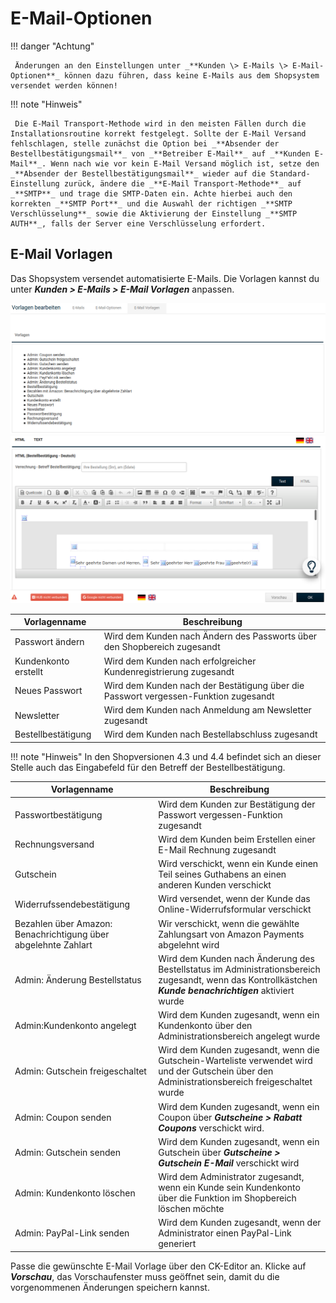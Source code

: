 # E-Mail-Optionen 

!!! danger "Achtung"

	 Änderungen an den Einstellungen unter _**Kunden \> E-Mails \> E-Mail-Optionen**_ können dazu führen, dass keine E-Mails aus dem Shopsystem versendet werden können!

!!! note "Hinweis" 

	 Die E-Mail Transport-Methode wird in den meisten Fällen durch die Installationsroutine korrekt festgelegt. Sollte der E-Mail Versand fehlschlagen, stelle zunächst die Option bei _**Absender der Bestellbestätigungsmail**_ von _**Betreiber E-Mail**_ auf _**Kunden E-Mail**_. Wenn nach wie vor kein E-Mail Versand möglich ist, setze den _**Absender der Bestellbestätigungsmail**_ wieder auf die Standard-Einstellung zurück, ändere die _**E-Mail Transport-Methode**_ auf _**SMTP**_ und trage die SMTP-Daten ein. Achte hierbei auch den korrekten _**SMTP Port**_ und die Auswahl der richtigen _**SMTP Verschlüsselung**_ sowie die Aktivierung der Einstellung _**SMTP AUTH**_, falls der Server eine Verschlüsselung erfordert.


## E-Mail Vorlagen

Das Shopsystem versendet automatisierte E-Mails. Die Vorlagen kannst du unter _**Kunden \> E-Mails \> E-Mail Vorlagen**_ anpassen.

![](../../Bilder/Konfiguration_EMailOptionen_EMailVorlagen_EMailVorlagen01.png "E-Mail Vorlagen")
![](../../Bilder/Konfiguration_EMailOptionen_EMailVorlagen_EMailVorlagen02.png)

|Vorlagenname|Beschreibung|
|------------|------------|
|Passwort ändern|Wird dem Kunden nach Ändern des Passworts über den Shopbereich zugesandt|
|Kundenkonto erstellt|Wird dem Kunden nach erfolgreicher Kundenregistrierung zugesandt|
|Neues Passwort|Wird dem Kunden nach der Bestätigung über die Passwort vergessen-Funktion zugesandt|
|Newsletter|Wird dem Kunden nach Anmeldung am Newsletter zugesandt|
|Bestellbestätigung|Wird dem Kunden nach Bestellabschluss zugesandt|

!!! note "Hinweis"
	 In den Shopversionen 4.3 und 4.4 befindet sich an dieser Stelle auch das Eingabefeld für den Betreff der Bestellbestätigung.

|Vorlagenname|Beschreibung|
|------------|------------|
|Passwortbestätigung|Wird dem Kunden zur Bestätigung der Passwort vergessen-Funktion zugesandt|
|Rechnungsversand|Wird dem Kunden beim Erstellen einer E-Mail Rechnung zugesandt|
|Gutschein|Wird verschickt, wenn ein Kunde einen Teil seines Guthabens an einen anderen Kunden verschickt|
|Widerrufssendebestätigung|Wird versendet, wenn der Kunde das Online-Widerrufsformular verschickt|
|Bezahlen über Amazon: Benachrichtigung über abgelehnte Zahlart|Wir verschickt, wenn die gewählte Zahlungsart von Amazon Payments abgelehnt wird|
|Admin: Änderung Bestellstatus|Wird dem Kunden nach Änderung des Bestellstatus im Administrationsbereich zugesandt, wenn das Kontrollkästchen _**Kunde benachrichtigen**_ aktiviert wurde|
|Admin:Kundenkonto angelegt|Wird dem Kunden zugesandt, wenn ein Kundenkonto über den Administrationsbereich angelegt wurde|
|Admin: Gutschein freigeschaltet|Wird dem Kunden zugesandt, wenn die Gutschein-Warteliste verwendet wird und der Gutschein über den Administrationsbereich freigeschaltet wurde|
|Admin: Coupon senden|Wird dem Kunden zugesandt, wenn ein Coupon über _**Gutscheine \> Rabatt Coupons**_ verschickt wird.|
|Admin: Gutschein senden|Wird dem Kunden zugesandt, wenn ein Gutschein über _**Gutscheine \> Gutschein E-Mail**_ verschickt wird|
|Admin: Kundenkonto löschen|Wird dem Administrator zugesandt, wenn ein Kunde sein Kundenkonto über die Funktion im Shopbereich löschen möchte|
|Admin: PayPal-Link senden|Wird dem Kunden zugesandt, wenn der Administrator einen PayPal-Link generiert|

Passe die gewünschte E-Mail Vorlage über den CK-Editor an. Klicke auf _**Vorschau**_, das Vorschaufenster muss geöffnet sein, damit du die vorgenommenen Änderungen speichern kannst.